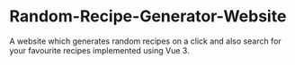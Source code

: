 # Random-Recipe-Generator-Website
A website which generates random recipes on a click and also search for your favourite recipes implemented using Vue 3.
